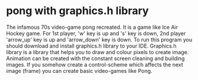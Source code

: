 # pong with graphics.h library
The infamous 70s video-game pong recreated. It is a game like Ice Air Hockey game. For 1st player, 'w' key is up and 's' key is down, 2nd player 'arrow_up' key is up and 'arrow_down' key is down. To run this program you should download and install graphics.h library to your IDE. 
Graphics.h library is a library that helps you to draw and colour pixels to create image. Animation can be created with the constant screen cleaning and building images.
If you somehow create a control-scheme which affects the next image (frame) you can create basic video-games like Pong.
